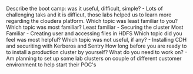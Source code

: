 Describe the boot camp: was it useful, difficult, simple? - Lots of challenging taks and it is difficut, those labs helped us to learn more regarding the cloudera platform.
Which topic was least familiar to you? Which topic was most familiar? Least familiar - Securing the cluster Most Familiar - Creating user and accessing files in HDFS
Which topic did you feel was most helpful? Which topic was not useful, if any? - Installing CDH and securiting with Kerberos and Sentry
How long before you are ready to to install a production cluster by yourself? What do you need to work on? - Am planning to set up some lab clusters on couple of different customer environment to help start their POC's
